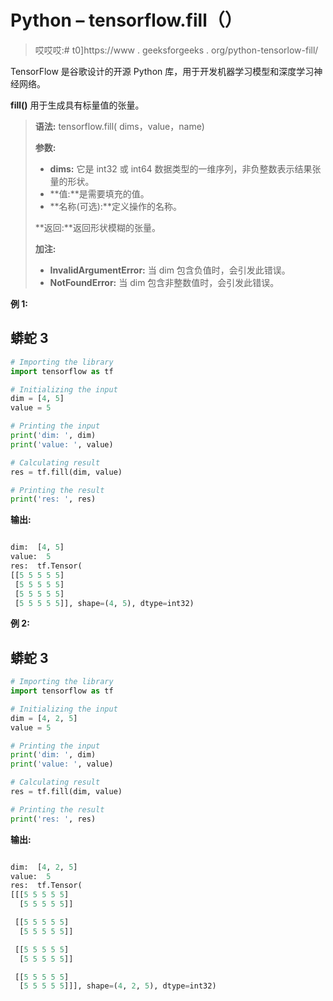 # Python – tensorflow.fill（）

> 哎哎哎:# t0]https://www . geeksforgeeks . org/python-tensorlow-fill/

TensorFlow 是谷歌设计的开源 Python 库，用于开发机器学习模型和深度学习神经网络。

**fill()** 用于生成具有标量值的张量。

> **语法:** tensorflow.fill( dims，value，name)
> 
> **参数:**
> 
> *   **dims:** 它是 int32 或 int64 数据类型的一维序列，非负整数表示结果张量的形状。
> *   **值:**是需要填充的值。
> *   **名称(可选):**定义操作的名称。
> 
> **返回:**返回形状模糊的张量。
> 
> **加注:**
> 
> *   **InvalidArgumentError:** 当 dim 包含负值时，会引发此错误。
> *   **NotFoundError:** 当 dim 包含非整数值时，会引发此错误。

**例 1:**

## 蟒蛇 3

```py
# Importing the library
import tensorflow as tf

# Initializing the input
dim = [4, 5]
value = 5

# Printing the input
print('dim: ', dim)
print('value: ', value)

# Calculating result
res = tf.fill(dim, value)

# Printing the result
print('res: ', res)
```

**输出:**

```py

dim:  [4, 5]
value:  5
res:  tf.Tensor(
[[5 5 5 5 5]
 [5 5 5 5 5]
 [5 5 5 5 5]
 [5 5 5 5 5]], shape=(4, 5), dtype=int32)

```

**例 2:**

## 蟒蛇 3

```py
# Importing the library
import tensorflow as tf

# Initializing the input
dim = [4, 2, 5]
value = 5

# Printing the input
print('dim: ', dim)
print('value: ', value)

# Calculating result
res = tf.fill(dim, value)

# Printing the result
print('res: ', res)
```

**输出:**

```py

dim:  [4, 2, 5]
value:  5
res:  tf.Tensor(
[[[5 5 5 5 5]
  [5 5 5 5 5]]

 [[5 5 5 5 5]
  [5 5 5 5 5]]

 [[5 5 5 5 5]
  [5 5 5 5 5]]

 [[5 5 5 5 5]
  [5 5 5 5 5]]], shape=(4, 2, 5), dtype=int32)

```